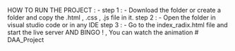 HOW TO RUN THE PROJECT : -
step 1 : - Download the folder or create a folder and copy the .html , .css , .js file in it.
step 2 : - Open the folder in visual studio code or in any IDE 
step 3 : - Go to the index_radix.html file and start the live server 
            AND BINGO ! , You can watch the animation 
#   D A A _ P r o j e c t  
 